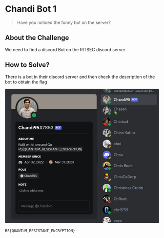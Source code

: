 # Chandi Bot 1
> Have you noticed the funny bot on the server?

## About the Challenge
We need to find a discord Bot on the RITSEC discord server

## How to Solve?
There is a bot in their discord server and then check the description of the bot to obtain the flag

![flag](images/flag.png)

```
RS{QUANTUM_RESISTANT_ENCRYPTION}
```